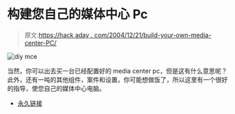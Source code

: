 # 构建您自己的媒体中心 Pc

> 原文:[https://hack aday . com/2004/12/21/build-your-own-media-center-PC/](https://hackaday.com/2004/12/21/build-your-own-media-center-pc/)

![diy mce](img/c8fff503f988a20ffb0f6a871ac36e25.png)

当然，你可以出去买一台已经配置好的 media center pc，但是这有什么意思呢？此外，还有一吨的其他组件，案件和设置，你可能想做饭了，所以这里有一个很好的指导，使您自己的媒体中心电脑。

*   [永久链接](http://www.extremetech.com/article2/0,1558,1741030,00.asp)